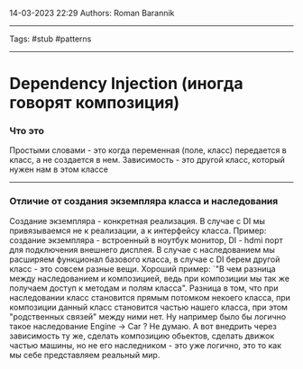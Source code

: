 14-03-2023
22:29
Authors: Roman Barannik
***
Tags: #stub #patterns 
***
# Dependency Injection (иногда говорят композиция)

### Что это

Простыми словами - это когда переменная (поле, класс) передается в класс, а не создается в нем. Зависимость - это другой класс, который нужен нам в этом классе

---

### Отличие от создания экземпляра класса и наследования

Создание экземпляра - конкретная реализация. В случае с DI мы привязываемся не к реализации, а к интерфейсу класса. Пример: создание экземпляра - встроенный в ноутбук монитор, DI - hdmi порт для подключения внешнего дисплея. В случае с наследованием мы расширяем функционал базового класса, в случае с DI берем другой класс - это совсем разные вещи. Хороший пример:
`"В чем разница между наследованием и композицией, ведь при композиции мы так же получаем доступ к методам и полям класса". Разница в том, что при наследовании класс становится прямым потомком некоего класса, при композиции данный класс становится частью нашего класса, при этом "родственных связей" между ними нет. Ну например было бы логично такое наследование Engine -> Car ? Не думаю. А вот внедрить через зависимость ту же, сделать композицию обьектов, сделать движок частью машины, но не его наследником - это уже логично, это то как мы себе представляем реальный мир.

